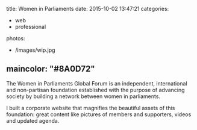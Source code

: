 title: Women in Parliaments
date: 2015-10-02 13:47:21
categories:
- web
- professional

photos:
- /images/wip.jpg

maincolor: "#8A0D72"
---

The Women in Parliaments Global Forum is an independent, international and
non-partisan foundation established with the purpose of advancing society by
building a network between women in parliaments.

I built a corporate website that magnifies the beautiful assets of this
foundation: great content like pictures of members and supporters, videos and
updated agenda.

